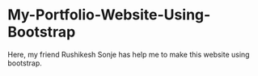 # My-Portfolio-Website-Using-Bootstrap
Here, my friend Rushikesh Sonje has help me to make this website using bootstrap.
